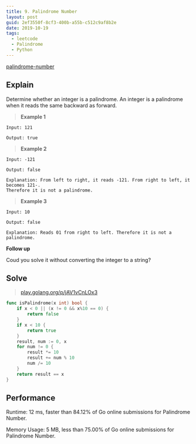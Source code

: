 ```yaml
---
title: 9. Palindrome Number
layout: post
guid: 2ef3550f-8cf3-400b-a55b-c512c9af8b2e
date: 2019-10-19
tags:
  - leetcode
  - Palindrome
  - Python
---
```


[palindrome-number](https://leetcode.com/problems/palindrome-number/)

## Explain 

Determine whether an integer is a palindrome. An integer is a palindrome when it reads the same backward as forward.

> **Example 1**

	Input: 121

	Output: true

> **Example 2**

	Input: -121
	
	Output: false

	Explanation: From left to right, it reads -121. From right to left, it becomes 121-. 
	Therefore it is not a palindrome.



> **Example 3**

	Input: 10

	Output: false

	Explanation: Reads 01 from right to left. Therefore it is not a palindrome.

**Follow up** 

Coud you solve it without converting the integer to a string?


## Solve

> [play.golang.org/p/jAV1vCnLOx3](https://play.golang.org/p/jAV1vCnLOx3)

```go
func isPalindrome(x int) bool {
	if x < 0 || (x != 0 && x%10 == 0) {
		return false
	}
	if x < 10 {
		return true
	}
	result, num := 0, x
	for num != 0 {
		result *= 10
		result += num % 10
		num /= 10
	}
	return result == x
}
```

## Performance

Runtime: 12 ms, faster than 84.12% of Go online submissions for Palindrome Number.

Memory Usage: 5 MB, less than 75.00% of Go online submissions for Palindrome Number.
